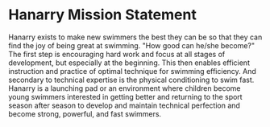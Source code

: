 # Hanarry Mission Statement

Hanarry exists to make new swimmers the best they can be so that they can find the joy of being great at swimming. "How good can he/she become?" The first step is encouraging hard work and focus at all stages of development, but especially at the beginning. This then enables efficient instruction and practice of optimal technique for swimming efficiency. And secondary to technical expertise is the physical conditioning to swim fast. Hanarry is a launching pad or an environment where children become young swimmers interested in getting better and returning to the sport season after season to develop and maintain technical perfection and become strong, powerful, and fast swimmers.
